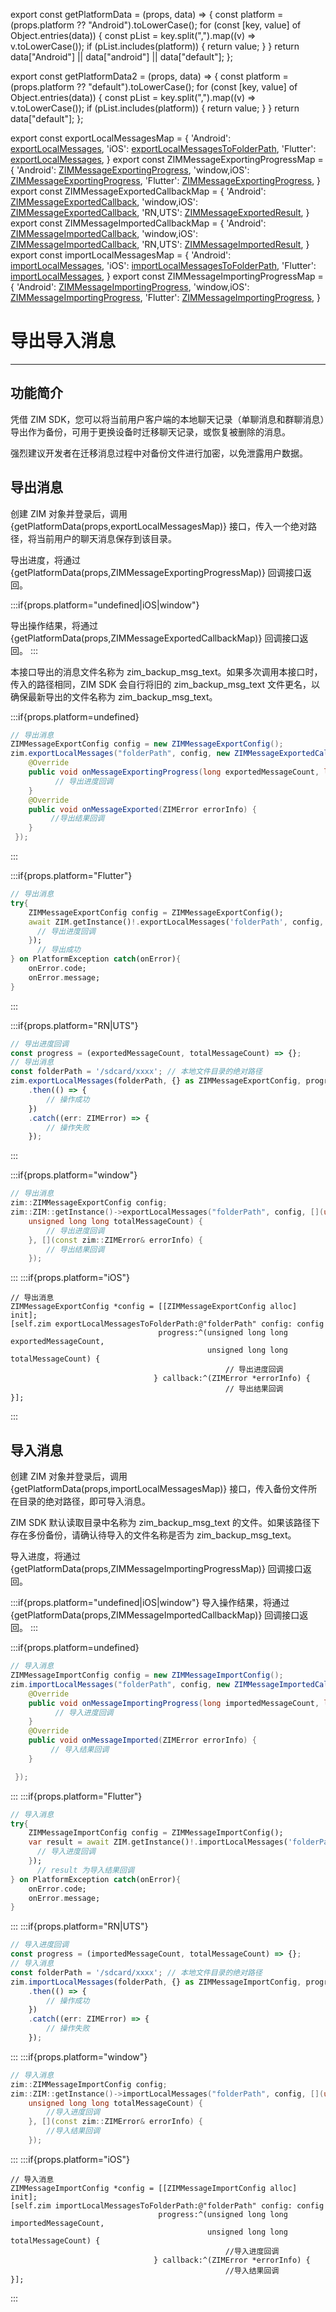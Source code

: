 export const getPlatformData = (props, data) => {
    const platform = (props.platform ?? "Android").toLowerCase();
    for (const [key, value] of Object.entries(data)) {
        const pList = key.split(",").map((v) => v.toLowerCase());
        if (pList.includes(platform)) {
            return value;
        }
    }
    return data["Android"] || data["android"] || data["default"];
};

export const getPlatformData2 = (props, data) => {
    const platform = (props.platform ?? "default").toLowerCase();
    for (const [key, value] of Object.entries(data)) {
        const pList = key.split(",").map((v) => v.toLowerCase());
        if (pList.includes(platform)) {
            return value;
        }
    }
    return data["default"];
};

export const exportLocalMessagesMap = {
  'Android': <a href="@exportLocalMessages" target='_blank'>exportLocalMessages</a>,
  'iOS': <a href="@exportLocalMessagesToFolderPath" target='_blank'>exportLocalMessagesToFolderPath</a>,
  'Flutter': <a href="https://pub.dev/documentation/zego_zim/latest/zego_zim/ZIM/exportLocalMessages.html" target='_blank'>exportLocalMessages</a>,
}
export const ZIMMessageExportingProgressMap = {
  'Android': <a href="@-ZIMMessageExportingProgress" target='_blank'>ZIMMessageExportingProgress</a>,
  'window,iOS': <a href="@ZIMMessageExportingProgress" target='_blank'>ZIMMessageExportingProgress</a>,
  'Flutter': <a href="https://pub.dev/documentation/zego_zim/latest/zego_zim/ZIMMessageExportingProgress.html" target='_blank'>ZIMMessageExportingProgress</a>,
}
export const ZIMMessageExportedCallbackMap = {
  'Android': <a href="@-ZIMMessageExportedCallback" target='_blank'>ZIMMessageExportedCallback</a>,
  'window,iOS': <a href="@ZIMMessageExportedCallback" target='_blank'>ZIMMessageExportedCallback</a>,
  'RN,UTS': <a href="@-ZIMMessageExportedResult" target='_blank'>ZIMMessageExportedResult</a>,
}
export const ZIMMessageImportedCallbackMap = {
  'Android': <a href="@-ZIMMessageImportedCallback" target='_blank'>ZIMMessageImportedCallback</a>,
  'window,iOS': <a href="@ZIMMessageImportedCallback" target='_blank'>ZIMMessageImportedCallback</a>,
  'RN,UTS': <a href="@-ZIMMessageImportedResult" target='_blank'>ZIMMessageImportedResult</a>,
}
export const importLocalMessagesMap = {
  'Android': <a href="@importLocalMessages" target='_blank'>importLocalMessages</a>,
  'iOS': <a href="@importLocalMessagesToFolderPath" target='_blank'>importLocalMessagesToFolderPath</a>,
  'Flutter': <a href="https://pub.dev/documentation/zego_zim/latest/zego_zim/ZIM/importLocalMessages.html" target='_blank'>importLocalMessages</a>,
}
export const ZIMMessageImportingProgressMap = {
  'Android': <a href="@-ZIMMessageImportingProgress" target='_blank'>ZIMMessageImportingProgress</a>,
  'window,iOS': <a href="@ZIMMessageImportingProgress" target='_blank'>ZIMMessageImportingProgress</a>,
  'Flutter': <a href="https://pub.dev/documentation/zego_zim/latest/zego_zim/ZIMMessageImportingProgress.html" target='_blank'>ZIMMessageImportingProgress</a>,
}



# 导出导入消息

- - -

## 功能简介

凭借 ZIM SDK，您可以将当前用户客户端的本地聊天记录（单聊消息和群聊消息）导出作为备份，可用于更换设备时迁移聊天记录，或恢复被删除的消息。

<Warning title="注意">

强烈建议开发者在迁移消息过程中对备份文件进行加密，以免泄露用户数据。
</Warning>


## 导出消息

创建 ZIM 对象并登录后，调用 {getPlatformData(props,exportLocalMessagesMap)} 接口，传入一个绝对路径，将当前用户的聊天消息保存到该目录。

导出进度，将通过 {getPlatformData(props,ZIMMessageExportingProgressMap)} 回调接口返回。

:::if{props.platform="undefined|iOS|window"}

导出操作结果，将通过 {getPlatformData(props,ZIMMessageExportedCallbackMap)} 回调接口返回。
:::

<Note title="说明">

本接口导出的消息文件名称为 zim_backup_msg_text。如果多次调用本接口时，传入的路径相同，ZIM SDK 会自行将旧的 zim_backup_msg_text 文件更名，以确保最新导出的文件名称为 zim_backup_msg_text。
</Note>


:::if{props.platform=undefined}
```java
// 导出消息
ZIMMessageExportConfig config = new ZIMMessageExportConfig();
zim.exportLocalMessages("folderPath", config, new ZIMMessageExportedCallback() {
    @Override
    public void onMessageExportingProgress(long exportedMessageCount, long totalMessageCount) {
          // 导出进度回调         
    }
    @Override
    public void onMessageExported(ZIMError errorInfo) {
         //导出结果回调
    }
 });
```

:::

:::if{props.platform="Flutter"}
```dart
// 导出消息
try{
    ZIMMessageExportConfig config = ZIMMessageExportConfig();
    await ZIM.getInstance()!.exportLocalMessages('folderPath', config, (exportedMessageCount, totalMessageCount) {
      // 导出进度回调   
    });
      // 导出成功
} on PlatformException catch(onError){
    onError.code;
    onError.message;
}
```
:::

:::if{props.platform="RN|UTS"}
```typescript
// 导出进度回调
const progress = (exportedMessageCount, totalMessageCount) => {};
// 导出消息
const folderPath = '/sdcard/xxxx'; // 本地文件目录的绝对路径
zim.exportLocalMessages(folderPath, {} as ZIMMessageExportConfig, progress)
    .then(() => {
        // 操作成功
    })
    .catch((err: ZIMError) => {
        // 操作失败
    });
```
:::

:::if{props.platform="window"}
```cpp
// 导出消息
zim::ZIMMessageExportConfig config;
zim::ZIM::getInstance()->exportLocalMessages("folderPath", config, [](unsigned long long exportedMessageCount,
    unsigned long long totalMessageCount) {
        // 导出进度回调
    }, [](const zim::ZIMError& errorInfo) {
        // 导出结果回调
    });
```
:::
:::if{props.platform="iOS"}
```objc
// 导出消息
ZIMMessageExportConfig *config = [[ZIMMessageExportConfig alloc] init];
[self.zim exportLocalMessagesToFolderPath:@"folderPath" config: config 
                                 progress:^(unsigned long long exportedMessageCount,
                                            unsigned long long totalMessageCount) {
                                                // 导出进度回调
                                } callback:^(ZIMError *errorInfo) {
                                                // 导出结果回调
}];
```
:::


## 导入消息

创建 ZIM 对象并登录后，调用 {getPlatformData(props,importLocalMessagesMap)} 接口，传入备份文件所在目录的绝对路径，即可导入消息。

ZIM SDK 默认读取目录中名称为 zim_backup_msg_text 的文件。如果该路径下存在多份备份，请确认待导入的文件名称是否为 zim_backup_msg_text。

导入进度，将通过 {getPlatformData(props,ZIMMessageImportingProgressMap)} 回调接口返回。

:::if{props.platform="undefined|iOS|window"}
导入操作结果，将通过 {getPlatformData(props,ZIMMessageImportedCallbackMap)} 回调接口返回。
:::

:::if{props.platform=undefined}
```java
// 导入消息
ZIMMessageImportConfig config = new ZIMMessageImportConfig();
zim.importLocalMessages("folderPath", config, new ZIMMessageImportedCallback() {
    @Override
    public void onMessageImportingProgress(long importedMessageCount, long totalMessageCount) {
          // 导入进度回调         
    }
    @Override
    public void onMessageImported(ZIMError errorInfo) {
         // 导入结果回调
    }

 });
```

:::
:::if{props.platform="Flutter"}
```dart
// 导入消息
try{
    ZIMMessageImportConfig config = ZIMMessageImportConfig();
    var result = await ZIM.getInstance()!.importLocalMessages('folderPath', config, (importedMessageCount, totalMessageCount) {
      // 导入进度回调
    });
      // result 为导入结果回调
} on PlatformException catch(onError){
    onError.code;
    onError.message;
}
```

:::
:::if{props.platform="RN|UTS"}
```typescript
// 导入进度回调
const progress = (importedMessageCount, totalMessageCount) => {};
// 导入消息
const folderPath = '/sdcard/xxxx'; // 本地文件目录的绝对路径
zim.importLocalMessages(folderPath, {} as ZIMMessageImportConfig, progress)
    .then(() => {
        // 操作成功
    })
    .catch((err: ZIMError) => {
        // 操作失败
    });
```
:::
:::if{props.platform="window"}
```cpp
// 导入消息
zim::ZIMMessageImportConfig config;
zim::ZIM::getInstance()->importLocalMessages("folderPath", config, [](unsigned long long importedMessageCount,
    unsigned long long totalMessageCount) {
        //导入进度回调
    }, [](const zim::ZIMError& errorInfo) {
        //导入结果回调
    });
```
:::
:::if{props.platform="iOS"}
```objc
// 导入消息
ZIMMessageImportConfig *config = [[ZIMMessageImportConfig alloc] init];
[self.zim importLocalMessagesToFolderPath:@"folderPath" config: config 
                                 progress:^(unsigned long long importedMessageCount,
                                            unsigned long long totalMessageCount) {
                                                //导入进度回调
                                } callback:^(ZIMError *errorInfo) {
                                                //导入结果回调
}];
```
:::